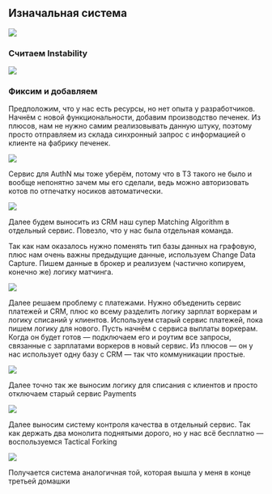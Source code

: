 ## Изначальная система
![](attachment/cba0d2a2f39166d182112798568a8b05.png)

### Считаем Instability
![](attachment/70dd044744025e1050c3a405a8f0c00e.png)


### Фиксим и добавляем
Предположим, что у нас есть ресурсы, но нет опыта у разработчиков.
Начнём с новой функциональности, добавим производство печенек.
Из плюсов, нам не нужно самим реализовывать данную штуку, поэтому просто отправляем из склада синхронный запрос с информацией о клиенте на фабрику печенек.

![](attachment/3716b16ed492280a0e8561b8010d1de0.png)

Сервис для AuthN мы тоже уберём, потому что в ТЗ такого не было и вообще непонятно зачем мы его сделали, ведь можно авторизовать котов по отпечатку носиков автоматически.

![](attachment/727792d471a5a52b86135db251025491.png)

Далее будем выносить из CRM наш супер Matching Algorithm в отдельный сервис.
Повезло, что у нас была отдельная команда.

Так как нам оказалось нужно поменять тип базы данных на графовую, плюс нам очень важны предыдущие данные, используем Change Data Capture.
Пишем данные в брокер и реализуем (частично копируем, конечно же) логику матчинга.

![](attachment/7dd3c28abcf6f77acc632d1f073be157.png)


Далее решаем проблему с платежами. Нужно объеденить сервис платежей и CRM, плюс ко всему разделить логику зарплат воркерам и логику списаний у клиентов.
Используем старый сервис платежей, пока пишем логику для нового. Пусть начнём с сервиса выплаты воркерам. Когда он будет готов — подключаем его и роутим все запросы, связанные с зарплатами воркеров в новый сервис. Из плюсов — он у нас использует одну базу с CRM — так что коммуникации простые. 

![](attachment/2952ff9bda5321d47ee1280579636dbc.png)

Далее точно так же выносим логику для списания с клиентов и просто отключаем старый сервис Payments

![](attachment/f638c2b24d18d30a9e676e55351686c0.png)

Далее выносим систему контроля качества в отдельный сервис. Так как держать два монолита поднятыми дорого, но у нас всё бесплатно — воспользуемся Tactical Forking

![](attachment/61c198fb69f56cfa5439cb1f80214034.png)

Получается система аналогичная той, которая вышла у меня в конце третьей домашки